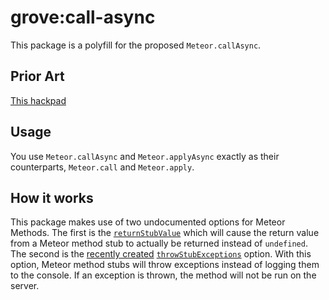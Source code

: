 # grove:call-async

This package is a polyfill for the proposed `Meteor.callAsync`.

## Prior Art

[This hackpad](https://meteor.hackpad.com/Separating-call-into-call-and-callAsync-kNjhay2PLlM)

## Usage
You use `Meteor.callAsync` and `Meteor.applyAsync` exactly as their counterparts, `Meteor.call` and `Meteor.apply`.

## How it works
This package makes use of two undocumented options for Meteor Methods. The first is the [`returnStubValue`](https://github.com/meteor/meteor/blob/447d236a9beb7fd7be7bc90589ea4cee0d8d7c20/packages/ddp-client/livedata_connection.js#L682) which will cause the return value from a Meteor method stub to actually be returned instead of `undefined`. The second is the [recently created](https://github.com/meteor/meteor/pull/4202) [`throwStubExceptions`](https://github.com/meteor/meteor/blob/447d236a9beb7fd7be7bc90589ea4cee0d8d7c20/packages/ddp-client/livedata_connection.js#L835) option. With this option, Meteor method stubs will throw exceptions instead of logging them to the console. If an exception is thrown, the method will not be run on the server.